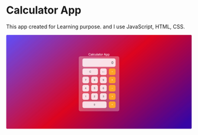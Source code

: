 # Calculator App

This app created for Learning purpose. and I use JavaScript, HTML, CSS.

![calculator app](calculator_app.png "Calculator App")
